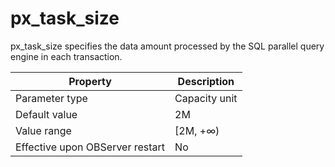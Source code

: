 px_task_size 
=================================

px_task_size specifies the data amount processed by the SQL parallel query engine in each transaction. 


|          **Property**           | **Description** |
|---------------------------------|-----------------|
| Parameter type                  | Capacity unit   |
| Default value                   | 2M              |
| Value range                     | \[2M, +∞)       |
| Effective upon OBServer restart | No              |



